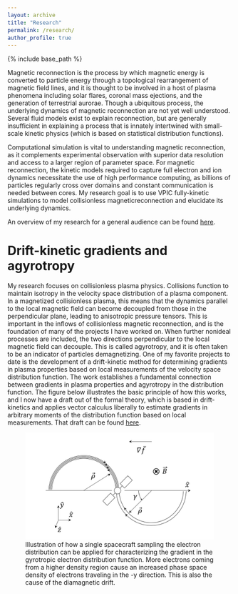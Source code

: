 ```yaml
---
layout: archive
title: "Research"
permalink: /research/
author_profile: true
---
```


{% include base_path %}

Magnetic reconnection is the process by which magnetic energy is converted to particle energy through a topological rearrangement of magnetic field lines, and it is thought to be involved in a host of plasma phenomena including solar flares, coronal mass ejections, and the generation of terrestrial aurorae. Though a ubiquitous process, the underlying dynamics of magnetic reconnection are not yet well understood. Several fluid models exist to explain reconnection, but are generally insufficient in explaining a process that is innately intertwined with small-scale kinetic physics (which is based on statistical distribution functions).

Computational simulation is vital to understanding magnetic reconnection, as it complements experimental observation with superior data resolution and access to a larger region of parameter space. For magnetic reconnection, the kinetic models required to capture full electron and ion dynamics necessitate the use of high performance computing, as billions of particles regularly cross over domains and constant communication is needed between cores. My research goal is to use VPIC fully-kinetic simulations to model collisionless magneticreconnection and elucidate its underlying dynamics.

An overview of my research for a general audience can be found <a href="https://www.krellinst.org/csgf/fellows/fellow-reflections/blake-wetherton">here</a>.

Drift-kinetic gradients and agyrotropy
=======

My research focuses on collisionless plasma physics. Collisions function to maintain isotropy in the velocity space distribution of a plasma component. In a magnetized collisionless plasma, this means that the dynamics parallel to the local magnetic field can become decoupled from those in the perpendicular plane, leading to anisotropic pressure tensors. This is important in the inflows of collisionless magnetic reconnection, and is the foundation of many of the projects I have worked on. When further nonideal processes are included, the two directions perpendicular to the local magnetic field can decouple. This is called agyrotropy, and it is often taken to be an indicator of particles demagnetizing. One of my favorite projects to date is the development of a drift-kinetic method for determining gradients in plasma properties based on local measurements of the velocity space distribution function. The work establishes a fundamental connection between gradients in plasma properties and agyrotropy in the distribution function. The figure below illustrates the basic principle of how this works, and I now have a draft out of the formal theory, which is based in drift-kinetics and applies vector calculus liberally to estimate gradients in arbitrary moments of the distribution function based on local measurements. That draft can be found <a href="https://arxiv.org/abs/2003.00198">here</a>. 



<figure>
<img src="/images/sat.png" alt="satellite">
<figcaption>Illustration of how a single spacecraft sampling the electron distribution can be applied for characterizing the gradient in the gyrotropic electron distribution function. More electrons coming from a higher density region cause an increased phase space density of electrons traveling in the -y direction. This is also the cause of the diamagnetic drift. </figcaption>
</figure>
